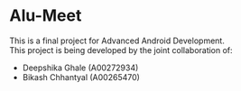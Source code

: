 # Alu-Meet

This is a final project for Advanced Android Development.
<br />
This project is being developed by the joint collaboration of:
<br />
* Deepshika Ghale (A00272934)
* Bikash Chhantyal (A00265470)
